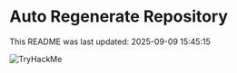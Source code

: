 # Auto Regenerate Repository

This README was last updated: 2025-09-09 15:45:15

 ![TryHackMe](https://tryhackme.com/badge/533634)